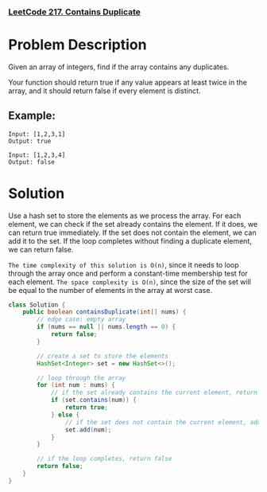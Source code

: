 ### [LeetCode 217. Contains Duplicate](https://leetcode.com/problems/contains-duplicate/)

# Problem Description
Given an array of integers, find if the array contains any duplicates.

Your function should return true if any value appears at least twice in the array, and it should return false if every element is distinct.

## Example:

```agsl
Input: [1,2,3,1]
Output: true

Input: [1,2,3,4]
Output: false
```

# Solution
Use a hash set to store the elements as we process the array. For each element, we can check if the set already contains the element. If it does, we can return true immediately. If the set does not contain the element, we can add it to the set. If the loop completes without finding a duplicate element, we can return false.

`The time complexity of this solution is O(n)`, since it needs to loop through the array once and perform a constant-time membership test for each element. 
`The space complexity is O(n)`, since the size of the set will be equal to the number of elements in the array at worst case.

```java
class Solution {
    public boolean containsDuplicate(int[] nums) {
        // edge case: empty array
        if (nums == null || nums.length == 0) {
            return false;
        }

        // create a set to store the elements
        HashSet<Integer> set = new HashSet<>();

        // loop through the array
        for (int num : nums) {
            // if the set already contains the current element, return true
            if (set.contains(num)) {
                return true;
            } else {
                // if the set does not contain the current element, add it
                set.add(num);
            }
        }

        // if the loop completes, return false
        return false;
    }
}
```